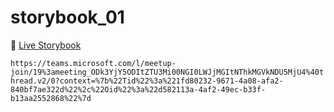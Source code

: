 # storybook_01

🚀 [Live Storybook](https://6346c29f12cb3212588eb719-kysdmcdpcq.chromatic.com/?path=/story/card01--regular)

`https://teams.microsoft.com/l/meetup-join/19%3ameeting_ODk3YjY5ODItZTU3Mi00NGI0LWJjMGItNThkMGVkNDU5MjU4%40thread.v2/0?context=%7b%22Tid%22%3a%221fd80232-9671-4a08-afa2-840bf7ae322d%22%2c%22Oid%22%3a%22d582113a-4af2-49ec-b33f-b13aa2552868%22%7d`
